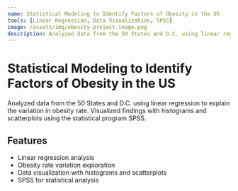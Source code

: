 ```yaml
---
name: Statistical Modeling to Identify Factors of Obesity in the US
tools: [Linear Regression, Data Visualization, SPSS]
image: /assets/img/obesity-project-image.png
description: Analyzed data from the 50 States and D.C. using linear regression to explain the variation in obesity rate.
---
```


# Statistical Modeling to Identify Factors of Obesity in the US

Analyzed data from the 50 States and D.C. using linear regression to explain the variation in obesity rate. Visualized findings with histograms and scatterplots using the statistical program SPSS.

## Features

- Linear regression analysis
- Obesity rate variation exploration
- Data visualization with histograms and scatterplots
- SPSS for statistical analysis
